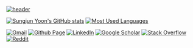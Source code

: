 [![header](https://capsule-render.vercel.app/api?type=soft&color=faf1fa&height=150&section=header&&text=Vuja%20De&fontColor=B409AB&fontSize=60&fontAlignY=40&desc=Discovering%20new%20things%20with%20a%20fresh%20perspective%20in%20familiar%20something&descSize=25&descAlignY=75)](https://github.com/vujadeyoon)

[![Sungjun Yoon's GitHub stats](https://github-readme-stats.vercel.app/api?username=vujadeyoon&hide=prs&count_private=true&show_icons=true)](https://github.com/vujadeyoon)
[![Most Used Languages](https://github-readme-stats.vercel.app/api/top-langs/?username=vujadeyoon&hide=javascript,html,scss,tex,ruby&langs_count=5&layout=compact)](https://github.com/vujadeyoon)

[![Gmail](https://img.shields.io/badge/Gmail-D14836?style=for-the-badge&logo=gmail&logoColor=white)](mailto:vujadeyoon@gmail.com)
[<img alt="Github Page" src ="https://img.shields.io/badge/GitHub Page-B409AB.svg?&style=for-the-badge&logo=GitHub&logoColor=white"/>](https://vujadeyoon.github.io)
[![LinkedIn](https://img.shields.io/badge/linkedin-%230077B5.svg?style=for-the-badge&logo=linkedin&logoColor=white)](https://www.linkedin.com/in/sjyooncv)
[<img alt="Google Scholar" src ="https://img.shields.io/badge/Google Scholar-4285F4.svg?&style=for-the-badge&logo=GoogleScholar&logoColor=white"/>](https://scholar.google.com/citations?user=uKI3OiIAAAAJ&hl=en)
[![Stack Overflow](https://img.shields.io/badge/-Stackoverflow-FE7A16?style=for-the-badge&logo=stack-overflow&logoColor=white)](https://stackoverflow.com/users/18213185/vujadeyoon)
[![Reddit](https://img.shields.io/badge/Reddit-%23FF4500.svg?style=for-the-badge&logo=Reddit&logoColor=white)](https://www.reddit.com/user/Vujadeyoon)

<!--

### Special repository
- [How to decorate a GitHub's special repository](https://excited-hyun.tistory.com/132)
  - Profile
    - [capsule-render](https://github.com/kyechan99/capsule-render)
  - GitHub Readme Stats
    - [GitHub Readme Stats](https://github.com/anuraghazra/github-readme-stats)
  - GitHub Badge
    - [Hits](https://hits.seeyoufarm.com/)
    - [Markdown Badges](https://github.com/Ileriayo/markdown-badges)
    - [Custome badge](https://2dowon.netlify.app/etc/github-badge) 
    - [Useful badge](https://naereen.github.io/badges/)

-->
